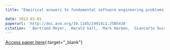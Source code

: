 ```yaml
---
title: "Empirical answers to fundamental software engineering problems (panel)"

date: 2013-01-01
paperurl: 'http://doi.acm.org/10.1145/2491411.2505430'
citation: ' Bertrand Meyer,  Harald Gall,  Mark Harman,  Giancarlo Succi, &quot;Empirical answers to fundamental software engineering problems (panel).&quot;, 2013.'
---
```

[Access paper here](http://doi.acm.org/10.1145/2491411.2505430){:target="_blank"}
